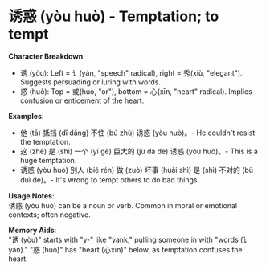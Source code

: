 # **诱惑 (yòu huò) - Temptation; to tempt**

**Character Breakdown**:  
- 诱 (yòu): Left = 讠(yán, "speech" radical), right = 秀(xiù, "elegant"). Suggests persuading or luring with words.  
- 惑 (huò): Top = 或(huò, "or"), bottom = 心(xīn, "heart" radical). Implies confusion or enticement of the heart.

**Examples**:  
- 他 (tā) 抵挡 (dǐ dǎng) 不住 (bú zhù) 诱惑 (yòu huò)。- He couldn't resist the temptation.  
- 这 (zhè) 是 (shì) 一个 (yí gè) 巨大的 (jù dà de) 诱惑 (yòu huò)。- This is a huge temptation.  
- 诱惑 (yòu huò) 别人 (bié rén) 做 (zuò) 坏事 (huài shì) 是 (shì) 不对的 (bù duì de)。- It's wrong to tempt others to do bad things.

**Usage Notes**:  
诱惑 (yòu huò) can be a noun or verb. Common in moral or emotional contexts; often negative.

**Memory Aids**:  
"诱 (yòu)" starts with "y-" like "yank," pulling someone in with "words (讠yán)." "惑 (huò)" has "heart (心xīn)" below, as temptation confuses the heart.